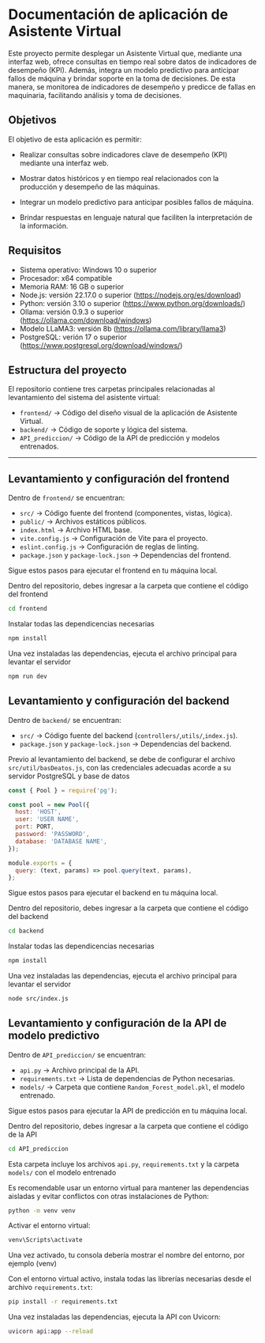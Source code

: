 # Documentación de aplicación de Asistente Virtual

Este proyecto permite desplegar un Asistente Virtual que, mediante una interfaz web, ofrece consultas en tiempo real sobre datos de indicadores de desempeño (KPI). Además, integra un modelo predictivo para anticipar fallos de máquina y brindar soporte en la toma de decisiones. De esta manera, se monitorea de indicadores de desempeño y predicce de fallas en maquinaria, facilitando análisis y toma de decisiones.

## Objetivos

El objetivo de esta aplicación es permitir:

- Realizar consultas sobre indicadores clave de desempeño (KPI) mediante una interfaz web.

- Mostrar datos históricos y en tiempo real relacionados con la producción y desempeño de las máquinas.

- Integrar un modelo predictivo para anticipar posibles fallos de máquina.

- Brindar respuestas en lenguaje natural que faciliten la interpretación de la información.

## Requisitos

- Sistema operativo: Windows 10 o superior
- Procesador: x64 compatible
- Memoria RAM: 16 GB o superior
- Node.js: versión 22.17.0 o superior (https://nodejs.org/es/download)
- Python: versión 3.10 o superior (https://www.python.org/downloads/)
- Ollama: versión 0.9.3 o superior (https://ollama.com/download/windows)
- Modelo LLaMA3: versión 8b (https://ollama.com/library/llama3)
- PostgreSQL: verión 17 o superior (https://www.postgresql.org/download/windows/) 

## Estructura del proyecto

El repositorio contiene tres carpetas principales relacionadas al levantamiento del sistema del asistente virtual:

- `frontend/` → Código del diseño visual de la aplicación de Asistente Virtual.  
- `backend/` → Código de soporte y lógica del sistema.  
- `API_prediccion/` → Código de la API de predicción y modelos entrenados.


---
## Levantamiento y configuración del frontend

Dentro de `frontend/` se encuentran:

- `src/` → Código fuente del frontend (componentes, vistas, lógica).
- `public/` → Archivos estáticos públicos.
- `index.html` → Archivo HTML base.
- `vite.config.js` → Configuración de Vite para el proyecto.
- `eslint.config.js` → Configuración de reglas de linting.
- `package.json` y `package-lock.json` → Dependencias del frontend.

Sigue estos pasos para ejecutar el frontend en tu máquina local.

Dentro del repositorio, debes ingresar a la carpeta que contiene el código del frontend

```bash
cd frontend
```
Instalar todas las dependicencias necesarias

```bash
npm install
```
Una vez instaladas las dependencias, ejecuta el archivo principal para levantar el servidor

```bash
npm run dev
```

## Levantamiento y configuración del backend

Dentro de `backend/` se encuentran:

- `src/` → Código fuente del backend (`controllers/`,`utils/`,`index.js`).  
- `package.json` y `package-lock.json` → Dependencias del backend.

Previo al levantamiento del backend, se debe de configurar el archivo `src/util/basDeatos.js`, con las credenciales adecuadas acorde a su servidor PostgreSQL y base de datos

```JavaScript
const { Pool } = require('pg');

const pool = new Pool({
  host: 'HOST',
  user: 'USER NAME',
  port: PORT,
  password: 'PASSWORD',
  database: 'DATABASE NAME',
});

module.exports = {
  query: (text, params) => pool.query(text, params),
};


```

Sigue estos pasos para ejecutar el backend en tu máquina local.

Dentro del repositorio, debes ingresar a la carpeta que contiene el código del backend

```bash
cd backend
```
Instalar todas las dependicencias necesarias

```bash
npm install
```
Una vez instaladas las dependencias, ejecuta el archivo principal para levantar el servidor

```bash
node src/index.js
```


## Levantamiento y configuración de la API de modelo predictivo

Dentro de `API_prediccion/` se encuentran:

- `api.py` → Archivo principal de la API.  
- `requirements.txt` → Lista de dependencias de Python necesarias.  
- `models/` → Carpeta que contiene `Random_Forest_model.pkl`, el modelo entrenado.

Sigue estos pasos para ejecutar la API de predicción en tu máquina local.

Dentro del repositorio, debes ingresar a la carpeta que contiene el código de la API

```bash
cd API_prediccion
```
Esta carpeta incluye los archivos `api.py`, `requirements.txt` y la carpeta `models/` con el modelo entrenado

Es recomendable usar un entorno virtual para mantener las dependencias aisladas y evitar conflictos con otras instalaciones de Python:

```bash
python -m venv venv
```

Activar el entorno virtual:

```bash
venv\Scripts\activate
```

Una vez activado, tu consola debería mostrar el nombre del entorno, por ejemplo (venv)

Con el entorno virtual activo, instala todas las librerías necesarias desde el archivo `requirements.txt`:

```bash
pip install -r requirements.txt
```

Una vez instaladas las dependencias, ejecuta la API con Uvicorn:

```bash
uvicorn api:app --reload
```
